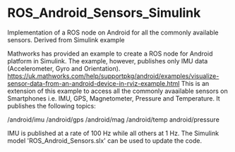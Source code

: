 # ROS_Android_Sensors_Simulink
Implementation of a ROS node on Android for all the commonly available sensors. Derived from Simulink example

Mathworks has provided an example to create a ROS node for Android platform in Simulink. The example, however, publishes only IMU data (Accelerometer, Gyro and Orientation).
https://uk.mathworks.com/help/supportpkg/android/examples/visualize-sensor-data-from-an-android-device-in-rviz-example.html
This is an extension of this example to access all the commonly avaailable sensors on Smartphones i.e. IMU, GPS, Magnetometer, Pressure and Temperature.
It publishes the following topics:

/android/imu
/android/gps
/android/mag
/android/temp
android/pressure

IMU is published at a rate of 100 Hz while all others at 1 Hz. The Simulink model 'ROS_Android_Sensors.slx' can be used to update the code.